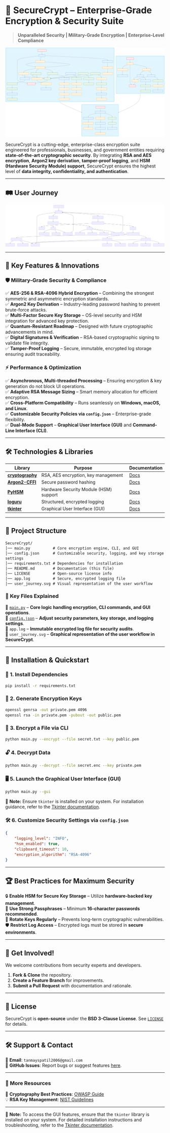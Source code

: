 # 🔐 SecureCrypt – Enterprise-Grade Encryption & Security Suite

> **Unparalleled Security | Military-Grade Encryption | Enterprise-Level Compliance**

![SecureCrypt](flowchart.svg)

SecureCrypt is a cutting-edge, enterprise-class encryption suite engineered for professionals, businesses, and government entities requiring **state-of-the-art cryptographic security**. By integrating **RSA and AES encryption**, **Argon2 key derivation**, **tamper-proof logging**, and **HSM (Hardware Security Module) support**, SecureCrypt ensures the highest level of **data integrity, confidentiality, and authentication**.

---

## 🛤️ User Journey

![User Journey](user_journey.svg)

---

## 🚀 Key Features & Innovations

### 🛡️ **Military-Grade Security & Compliance**
✅ **AES-256 & RSA-4096 Hybrid Encryption** – Combining the strongest symmetric and asymmetric encryption standards.  
✅ **Argon2 Key Derivation** – Industry-leading password hashing to prevent brute-force attacks.  
✅ **Multi-Factor Secure Key Storage** – OS-level security and HSM integration for advanced key protection.  
✅ **Quantum-Resistant Roadmap** – Designed with future cryptographic advancements in mind.  
✅ **Digital Signatures & Verification** – RSA-based cryptographic signing to validate file integrity.  
✅ **Tamper-Proof Logging** – Secure, immutable, encrypted log storage ensuring audit traceability.  

### ⚡ **Performance & Optimization**
✅ **Asynchronous, Multi-threaded Processing** – Ensuring encryption & key generation do not block UI operations.  
✅ **Adaptive RSA Message Sizing** – Smart memory allocation for efficient encryption.  
✅ **Cross-Platform Compatibility** – Runs seamlessly on **Windows, macOS, and Linux**.  
✅ **Customizable Security Policies via `config.json`** – Enterprise-grade flexibility.  
✅ **Dual-Mode Support** – **Graphical User Interface (GUI)** and **Command-Line Interface (CLI)**.  

---

## 🛠️ Technologies & Libraries

| Library | Purpose | Documentation |
|---------|---------|--------------|
| **[cryptography](https://cryptography.io/en/latest/)** | RSA, AES encryption, key management | [Docs](https://cryptography.io) |
| **[Argon2-CFFI](https://argon2-cffi.readthedocs.io/en/stable/)** | Secure password hashing | [Docs](https://argon2-cffi.readthedocs.io) |
| **[PyHSM](https://pypi.org/project/pyhsm/)** | Hardware Security Module (HSM) support | [Docs](https://pypi.org/project/pyhsm/) |
| **[loguru](https://loguru.readthedocs.io/en/stable/)** | Structured, encrypted logging | [Docs](https://loguru.readthedocs.io) |
| **[tkinter](https://docs.python.org/3/library/tkinter.html)** | Graphical User Interface (GUI) | [Docs](https://docs.python.org/3/library/tkinter.html) |

---

## 📂 Project Structure

```plaintext
SecureCrypt/
│── main.py          # Core encryption engine, CLI, and GUI
│── config.json      # Customizable security, logging, and key storage settings
│── requirements.txt # Dependencies for installation
│── README.md        # Documentation (this file)
│── LICENSE          # Open-source license info
│── app.log          # Secure, encrypted logging file
│── user_journey.svg # Visual representation of the user workflow
```

### 📌 **Key Files Explained**
🔹 [`main.py`](./main.py) – **Core logic handling encryption, CLI commands, and GUI operations**.  
🔹 [`config.json`](./config.json) – **Adjust security parameters, key storage, and logging settings**.  
🔹 `app.log` – **Immutable encrypted log file for security audits**.  
🔹 `user_journey.svg` – **Graphical representation of the user workflow in SecureCrypt**.  

---

## 🚀 Installation & Quickstart

### 🔧 **1. Install Dependencies**
```bash
pip install -r requirements.txt
```

### 🔑 **2. Generate Encryption Keys**
```bash
openssl genrsa -out private.pem 4096
openssl rsa -in private.pem -pubout -out public.pem
```

### 🔐 **3. Encrypt a File via CLI**
```bash
python main.py --encrypt --file secret.txt --key public.pem
```

### 🔓 **4. Decrypt Data**
```bash
python main.py --decrypt --file secret.enc --key private.pem
```

### 🖥️ **5. Launch the Graphical User Interface (GUI)**
```bash
python main.py --gui
```
🔹 **Note:** Ensure `tkinter` is installed on your system. For installation guidance, refer to the [Tkinter documentation](https://docs.python.org/3/library/tkinter.html).  

### 🛠 **6. Customize Security Settings via `config.json`**
```json
{
    "logging_level": "INFO",
    "hsm_enabled": true,
    "clipboard_timeout": 10,
    "encryption_algorithm": "RSA-4096"
}
```

---

## 🏆 Best Practices for Maximum Security

🔒 **Enable HSM for Secure Key Storage** – Utilize **hardware-backed key management**.  
🔏 **Use Strong Passphrases** – Minimum **16-character passwords recommended**.  
🔄 **Rotate Keys Regularly** – Prevents long-term cryptographic vulnerabilities.  
🛡 **Restrict Log Access** – Encrypted logs must be stored in **secure environments**.  

---

## 📢 Get Involved!

We welcome contributions from security experts and developers.

1. **Fork & Clone** the repository.
2. **Create a Feature Branch** for improvements.
3. **Submit a Pull Request** with documentation and rationale.

---

## 📜 License

SecureCrypt is **open-source** under the **BSD 3-Clause License**. See [`LICENSE`](./LICENSE) for details.

---

## 🛠 Support & Contact

📧 **Email**: `tanmayspatil2006@gmail.com`  
📌 **GitHub Issues**: Report bugs or suggest features [here](../../issues).  

---

### 🔗 More Resources

🔐 **Cryptography Best Practices**: [OWASP Guide](https://owasp.org)  
💡 **RSA Key Management**: [NIST Guidelines](https://csrc.nist.gov)  

---

🔹 **Note:** To access the GUI features, ensure that the `tkinter` library is installed on your system. For detailed installation instructions and troubleshooting, refer to the [Tkinter documentation](https://docs.python.org/3/library/tkinter.html).

